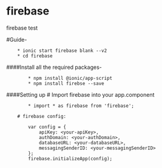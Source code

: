 # firebase
firebase test

#Guide-

        * ionic start firebase blank --v2
        * cd firebase

####Install all the required packages-

            * npm install @ionic/app-script
            * npm install firebse --save

####Setting up
        # Import firebase into your app.component

            * import * as firebase from 'firebase';

        # firebase config:

            var config = {
                apiKey: <your-apiKey>,
                authDomain: <your-authDomain>,
                databaseURL: <your-databaseURL>,
                messagingSenderID: <your-messagingSenderID>
            };
            firebase.initializeApp(config);